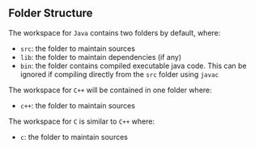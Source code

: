 ## Folder Structure

The workspace for `Java` contains two folders by default, where:

- `src`: the folder to maintain sources
- `lib`: the folder to maintain dependencies (if any)
- `bin`: the folder contains compiled executable java code. This can be ignored if compiling directly from the `src` folder using `javac`

The workspace for `C++` will be contained in one folder where:

- `c++`: the folder to maintain sources

The workspace for `C` is similar to `C++` where:

- `c`: the folder to maintain sources
